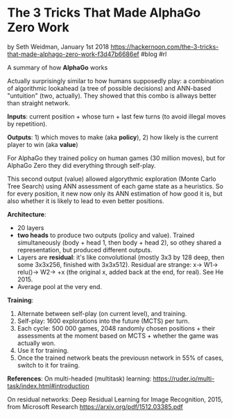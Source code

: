 # The 3 Tricks That Made AlphaGo Zero Work
by Seth Weidman, January 1st 2018
https://hackernoon.com/the-3-tricks-that-made-alphago-zero-work-f3d47b6686ef
#blog #rl

A summary of how **AlphaGo** works

Actually surprisingly similar to how humans supposedly play: a combination of algorithmic lookahead (a tree of possible decisions) and ANN-based "untuition" (two, actually). They showed that this combo is allways better than straight network.

**Inputs**: current position + whose turn + last few turns (to avoid illegal moves by repetition). 

**Outputs**: 1) which moves to make (aka **policy**), 2) how likely is the current player to win (aka **value**)

For AlphaGo they trained policy on human games (30 million moves), but for AlphaGo Zero they did everything through self-play.

This second output (value) allowed algorythmic exploration (Monte Carlo Tree Search) using ANN assessment of each game state as a heuristics. So for every position, it new now only its ANN estimation of how good it is, but also whether it is likely to lead to even better positions.

**Architecture**: 
* 20 layers
* **two heads** to produce two outputs (policy and value). Trained simultaneously (body + head 1, then body + head 2), so othey shared a representation, but produced different outputs. 
* Layers are **residual**: it's like convolutional (mostly 3x3 by 128 deep, then some 3x3x256, finished with 3x3x512). Residual are strange: x→ W1→ relu()→ W2→ +x (the original x, added back at the end, for real). See He 2015.
* Average pool at the very end.

**Training**: 
1. Alternate between self-play (on current level), and training. 
2. Self-play: 1600 explorations into the future (MCTS) per turn. 
3. Each cycle: 500 000 games, 2048 randomly chosen positions + their assessments at the moment based on MCTS + whether the game was actually won. 
4. Use it for training. 
5. Once the trained network beats the previousn network in 55% of cases, switch to it for traiing.

**References**:
On multi-headed (multitask) learning:
https://ruder.io/multi-task/index.html#introduction

On residual networks:
Deep Residual Learning for Image Recognition, 2015, from Microsoft Research
https://arxiv.org/pdf/1512.03385.pdf
